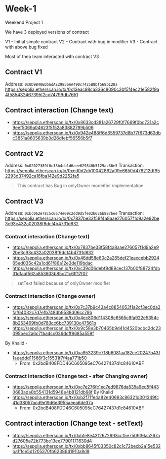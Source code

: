 # Week-1
Weekend Project 1

We have 3 deployed versions of contract

V1 - Initial simple contract 
V2 - Contract with bug in modifier
V3 - Contract with above bug fixed

Most of thea team interacted with contract V3


## Contract V1
Address: `0x0D9B40EDb6dAE29856AA490c7425B8bf568b128a`
https://sepolia.etherscan.io/tx/0x13eac98ca336c8090c30f5f4ec21e582f9a4f585432467395f2cd74799db7651

## Contract interaction (Change text)
* https://sepolia.etherscan.io/tx/0x8633cd381a26729f0f7669f0bc731a2c9eef5069a04623f5f52a83882799b506
* https://sepolia.etherscan.io/tx/0x942e488ff6d6559737d8b77f673d63dbc3851a8605639b3d26dfebf56556b5f7

## Contract V2
Address: `0x02027389f6c38b4cb1d6aee629846b5129ac36e5`
Transaction: https://sepolia.etherscan.io/tx/0xed0d2db10042862a09e6650d476212df952293d37492ca16fba142e9d2252fa5

> This contract has Bug in onlyOwner modeifier implementation

## Contract V3

Address: `0xbc062e78c5c6674e09c2dd9d5fe02b626b887bee`
Transaction: https://sepolia.etherscan.io/tx/0x7837be33f58f4a8aae276057f1d9a2e92be3c93c432a02038f6dcf4b4731d632

### Contract interaction (Change text)

* https://sepolia.etherscan.io/tx/0x7837be33f58f4a8aae276057f1d9a2e92be3c93c432a02038f6dcf4b4731d632
* https://sepolia.etherscan.io/tx/0x46dd58e60c2a265def21eaccebb292465ed036c42a1cd61f86a12e3de119bdac
* https://sepolia.etherscan.io/tx/0xc39d06debf9d89cec137b00f88724fdb31dfaaf562a853603b85c21c6ff17f07

> setText failed because of onlyOwner modifier

### Contract interaction (Change owner)

* https://sepolia.etherscan.io/tx/0x7c37b9c43a4c8854053f1a2cf3ec0da3faf64032c7d7efb748db9538d06cc79b
* https://sepolia.etherscan.io/tx/0x4ec806d114308c6565c8fa922e5354c8b253469fb0d783cc6bc739130c47561b
* https://sepolia.etherscan.io/tx/0x9c58e3b70465b9d41d4520bcbc2dc23095bec2a6c71badcc036dcff9685a559f

By Khalid -
* https://sepolia.etherscan.io/tx/0xa953239c718b6081aa182ce20247b43f1aeaddd11566f3c15531f7f4aa771b50
  * From: 0x2bdB408FDD46C605095eC76427437d1c84610ABF

### Contract interaction (Change tect - after Changing owner)

* https://sepolia.etherscan.io/tx/0xc7e276fc1ec7ed9876da535a9ed5f4430683ada0b554131d5948e4b8121db68f
By Khalid
* https://sepolia.etherscan.io/tx/0xb2f71fe4a82e40693c86321d001349fc41d38057acd9e19d6e3955aeea6de37a
  * From: 0x2bdB408FDD46C605095eC76427437d1c84610ABF


## Contract interaction (Change text - setText)
* https://sepolia.etherscan.io/tx/0xbfe8e43f2672693ccf5e750936aa267ad27605a72b773bc13ee77901171630d4
* https://sepolia.etherscan.io/tx/0xbb8645f03350c82c1c72becb2a15e532ba1ffce5d1205370fb6238641910a8d8

